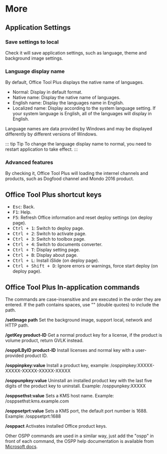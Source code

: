 # More

## Application Settings

### Save settings to local

Check it will save application settings, such as language, theme and background image settings.

### Language display name

By default, Office Tool Plus displays the native name of languages.

- Normal: Display in default format.
- Native name: Display the native name of languages.
- English name: Display the languages name in English.
- Localized name: Display according to the system language setting. If your system language is English, all of the languages will display in English.

Language names are data provided by Windows and may be displayed differently by different versions of Windows.

::: tip Tip
To change the language display name to normal, you need to restart application to take effect.
:::

### Advanced features

By checking it, Office Tool Plus will loading the internel channels and products, such as Dogfood channel and Mondo 2016 product.

## Office Tool Plus shortcut keys

- <kbd>Esc</kbd>: Back.
- <kbd>F1</kbd>: Help.
- <kbd>F5</kbd>: Refresh Office information and reset deploy settings (on deploy page).
- <kbd>Ctrl + 1</kbd>: Switch to deploy page.
- <kbd>Ctrl + 2</kbd>: Switch to activate page.
- <kbd>Ctrl + 3</kbd>: Switch to toolbox page.
- <kbd>Ctrl + 4</kbd>: Switch to documents converter.
- <kbd>Ctrl + T</kbd>: Display setting page.
- <kbd>Ctrl + B</kbd>: Display about page.
- <kbd>Ctrl + L</kbd>: Install iSlide (on deploy page).
- <kbd>Ctrl + Shift + D</kbd>: Ignore errors or warnings, force start deploy (on deploy page).

## Office Tool Plus In-application commands

The commands are case-insensitive and are executed in the order they are entered. If the path contains spaces, use "" (double quotes) to include the path.

**/setImage path** Set the background image, support local, network and HTTP path.

**/getKey product-ID** Get a normal product key for a license, if the product is volume product, return GVLK instead.

**/osppILByID product-ID** Install licenses and normal key with a user-provided product ID.

**/osppinpkey:value** Install a product key, example: /osppinpkey:XXXXX-XXXXX-XXXXX-XXXXX-XXXXX

**/osppunpkey:value** Uninstall an installed product key with the last five digits of the product key to uninstall. Example: /osppunpkey:XXXXX

**/osppsethst:value** Sets a KMS host name. Example: /osppsethst:kms.example.com

**/osppsetprt:value** Sets a KMS port, the default port number is 1688. Example: /osppsetprt:1688

**/osppact** Activates installed Office product keys.

Other OSPP commands are used in a similar way, just add the "ospp" in front of each command, the OSPP help documentation is available from [Microsoft docs](https://docs.microsoft.com/en-us/deployoffice/vlactivation/tools-to-manage-volume-activation-of-office).
